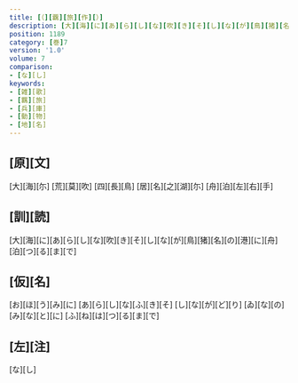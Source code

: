 ```yaml
---
title: [（][覊][旅][作][）]
description: [大][海][に][あ][ら][し][な][吹][き][そ][し][な][が][鳥][猪][名][の][港][に][舟][泊][つ][る][ま][で]
position: 1189
category: [巻]7
version: '1.0'
volume: 7
comparison:
- [な][し]
keywords:
- [雑][歌]
- [羈][旅]
- [兵][庫]
- [動][物]
- [地][名]
---
```


## [原][文]

[大][海][尓] [荒][莫][吹] [四][長][鳥] [居][名][之][湖][尓] [舟][泊][左][右][手]

## [訓][読]

[大][海][に][あ][ら][し][な][吹][き][そ][し][な][が][鳥][猪][名][の][港][に][舟][泊][つ][る][ま][で]

## [仮][名]

[お][ほ][う][み][に] [あ][ら][し][な][ふ][き][そ] [し][な][が][ど][り] [ゐ][な][の][み][な][と][に] [ふ][ね][は][つ][る][ま][で]

## [左][注]

[な][し]
